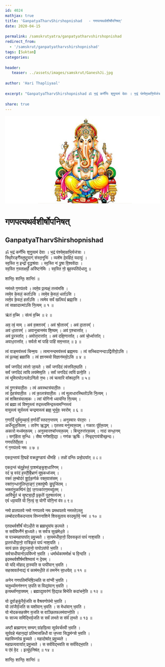 ```yaml
---
id: 4024    
mathjax: true    
title: 'GanpatyaTharvShirshopnishad   - गणपत्यथर्वशीर्षोपनिषत्'    
date: 2020-04-15    

permalink: /samskrutyatra/ganpatyatharvshirshopnishad
redirect_from: 
  - '/samskrut/ganpatyatharvshirshopnishad'
tags: [Suktam]    
categories:    
    
header:    
   teaser: ../assets/images/samskrut/GaneshJi.jpg    
    
author: 'Hari Thapliyaal'    
    
excerpt: "GanpatyaTharvShirshopnishad ॐ भ॒द्रं कर्णे॑भिः श‍ृणु॒याम॑ देवाः । भ॒द्रं प॑श्येमा॒क्षभि॒र्यज॑त्राः । स्थि॒रैरङ्गै᳚स्तुष्टु॒वाग्ं स॑स्त॒नूभिः॑ । व्यशे॑म दे॒वहि॑तं॒ यदायुः॑ । स्व॒स्ति न॒ इन्द्रो॑ वृ॒द्धश्र॑वाः । स्व॒स्ति नः॑ पू॒षा वि॒श्ववे॑दाः । स्व॒स्ति न॒स्तार्क्ष्यो॒ अरि॑ष्टनेमिः । स्व॒स्ति नो॒ बृह॒स्पति॑र्दधातु ॥ शान्तिः॒ शान्तिः॒ शान्तिः॑ ॥"
    
share: true    
---
```

![](../assets/images/samskrut/GaneshJi.jpg)    
    
# गणपत्यथर्वशीर्षोपनिषत्    
## GanpatyaTharvShirshopnishad    
    
        
ॐ भ॒द्रं कर्णे॑भिः श‍ृणु॒याम॑ देवाः । भ॒द्रं प॑श्येमा॒क्षभि॒र्यज॑त्राः ।    
स्थि॒रैरङ्गै᳚स्तुष्टु॒वाग्ं स॑स्त॒नूभिः॑ । व्यशे॑म दे॒वहि॑तं॒ यदायुः॑ ।    
स्व॒स्ति न॒ इन्द्रो॑ वृ॒द्धश्र॑वाः । स्व॒स्ति नः॑ पू॒षा वि॒श्ववे॑दाः ।    
स्व॒स्ति न॒स्तार्क्ष्यो॒ अरि॑ष्टनेमिः । स्व॒स्ति नो॒ बृह॒स्पति॑र्दधातु ॥    
        
 शान्तिः॒ शान्तिः॒ शान्तिः॑ ॥    
    
        
 नम॑स्ते ग॒णप॑तये । त्वमे॒व प्र॒त्यक्षं॒ तत्त्व॑मसि ।    
त्वमे॒व के॒वलं॒ कर्ता॑ऽसि । त्वमे॒व के॒वलं॒ धर्ता॑ऽसि ।    
त्वमे॒व के॒वलं॒ हर्ता॑ऽसि । त्वमेव सर्वं खल्विदं॑ ब्रह्मा॒सि ।    
त्वं साक्षादात्मा॑ऽसि नि॒त्यम् ॥ १ ॥    
    
ऋ॑तं व॒च्मि । स॑त्यं व॒च्मि ॥ २ ॥    
    
अव॒ त्वं॒ माम् । अव॑ व॒क्तारम्᳚ । अव॑ श्रो॒तारम्᳚ । अव॑ दा॒तारम्᳚ ।    
अव॑ धा॒तारम्᳚ । अवानूचानम॑व शि॒ष्यम् । अव॑ प॒श्चात्ता᳚त् ।    
अव॑ पु॒रस्ता᳚त् । अवोत्त॒रात्ता᳚त् । अव॑ दक्षि॒णात्ता᳚त् । अव॑ चो॒र्ध्वात्ता᳚त् ।    
अवाध॒रात्ता᳚त् । सर्वतो मां पाहि पाहि॑ सम॒न्तात् ॥ ३ ॥    
    
त्वं वाङ्मय॑स्त्वं चिन्म॒यः । त्वमानन्दमय॑स्त्वं ब्रह्म॒मयः । त्वं सच्चिदानन्दाऽद्वि॑तीयो॒ऽसि ।    
त्वं प्र॒त्यक्षं॒ ब्रह्मा॑सि । त्वं ज्ञानमयो विज्ञान॑मयो॒ऽसि ॥ ४ ॥    
    
सर्वं जगदिदं त्व॑त्तो जा॒यते । सर्वं जगदिदं त्व॑त्तस्ति॒ष्ठति ।    
सर्वं जगदिदं त्वयि लय॑मेष्य॒ति । सर्वं जगदिदं त्वयि॑ प्रत्ये॒ति ।    
त्वं भूमिरापोऽनलोऽनि॑लो न॒भः। त्वं चत्वारि वा᳚क्पदा॒नि ॥ ५॥    
    
त्वं गु॒णत्र॑याती॒तः । त्वं अवस्थात्र॑याती॒तः ।    
त्वं दे॒हत्र॑याती॒तः । त्वं का॒लत्र॑याती॒तः । त्वं मूलाधारस्थितो॑ऽसि नि॒त्यम् ।    
त्वं शक्तित्र॑यात्म॒कः । त्वां योगिनो ध्याय॑न्ति नि॒त्यम् ।    
त्वं ब्रह्मा त्वं विष्णुस्त्वं रुद्रस्त्वमिन्द्रस्त्वमग्निस्त्वं    
वायुस्त्वं सूर्यस्त्वं चन्द्रमास्त्वं ब्रह्म॒ भूर्भुवः॒ स्वरोम् ॥ ६ ॥    
    
ग॒णादिं᳚ पूर्व॑मुच्चा॒र्य॒ व॒र्णादीं᳚ स्तदन॒न्तरम् । अनुस्वारः प॑रत॒रः ।    
अर्धे᳚न्दुल॒सितम् । तारे॑ण ऋ॒द्धम् । एतत्तव मनु॑स्वरू॒पम् । गकारः पू᳚र्वरू॒पम् ।    
अकारो मध्य॑मरू॒पम् । अनुस्वारश्चा᳚न्त्यरू॒पम् । बिन्दुरुत्त॑ररू॒पम् । नादः॑ सन्धा॒नम्    
। सग्ंहि॑ता स॒न्धिः । सैषा गणे॑शवि॒द्या । गण॑क ऋ॒षिः । निचृद्गाय॑त्रीच्छ॒न्दः।    
गणपति॑र्देव॒ता ।         
 गं ग॒णप॑तये नमः ॥ ७ ॥    
    
एकद॒न्ताय॑ वि॒द्महे॑ वक्रतु॒ण्डाय॑ धीमहि । तन्नो॑ दन्तिः प्रचो॒दया᳚त् ॥ ८॥    
    
एकद॒न्तं च॑तुर्ह॒स्तं॒ पा॒शम॑ङ्कुश॒धारि॑णम् ।    
रदं॑ च॒ वर॑दं ह॒स्तै॒र्बि॒भ्राणं॑ मूष॒कध्व॑जम् ।    
रक्तं॑ ल॒म्बोद॑रं शू॒र्प॒क॒र्णकं॑ रक्त॒वास॑सम् ।    
रक्त॑ग॒न्धानु॑लिप्ता॒ङ्गं॒ र॒क्तपु॑ष्पैः सु॒पूजि॑तम् ।    
भक्ता॑नु॒कम्पि॑नं दे॒वं॒ ज॒गत्का॑रण॒मच्यु॑तम् ।    
आवि॑र्भू॒तं च॑ सृ॒ष्ट्या॒दौ॒ प्र॒कृतेः᳚ पुरु॒षात्प॑रम् ।    
एवं॑ ध्या॒यति॑ यो नि॒त्यं॒ स॒ योगी॑ योगि॒नां व॑रः॥ ९॥    
    
नमो व्रातपतये नमो गणपतये नमः प्रमथपतये नमस्तेऽस्तु    
लम्बोदरायैकदन्ताय विघ्ननाशिने शिवसुताय वरदमूर्तये॒ नमः॑ ॥ १० ॥    
    
एतदथर्वशीर्षं॑ योऽधी॒ते स ब्रह्मभूया॑य क॒ल्पते ।    
स सर्वविघ्नै᳚र्न बा॒ध्यते। स सर्वत्र सुख॑मेध॒ते ।    
स पञ्चमहापापा᳚त् प्रमु॒च्यते । सा॒यम॑धीया॒नो॒ दिवसकृतं पापं॑ नाश॒यति ।    
प्रा॒तर॑धीया॒नो॒ रात्रि॑कृतं पापं॑ नाश॒यति ।    
सायं प्रातः प्र॑युञ्जा॒नो॒ पापोऽपा॑पो भ॒वति ।    
सर्वत्राधीयानोऽपवि॑घ्नो भ॒वति । धर्मार्थकाममोक्षं॑ च वि॒न्दति ।    
इदमथर्वशीर्षमशिष्याय॑ न दे॒यम् ।    
यो यदि मो॑हाद् दा॒स्यति स पापी॑यान् भ॒वति ।    
सहस्रावर्तनाद्यं यं काम॑मधी॒ते तं तमने॑न सा॒धयेत् ॥ ११ ॥    
    
अनेन गणपतिम॑भिषि॒ञ्चति स वा॑ग्मी भ॒वति ।    
चतुर्थ्यामन॑श्नन् ज॒पति स विद्या॑वान् भ॒वति ।    
इत्यथर्व॑णवा॒क्यम् । ब्रह्माद्या॒वर॑णं वि॒द्यान्न बिभेति कदा॑चने॒ति ॥ १२ ॥    
    
यो दूर्वाङ्कु॑रैर्य॒जति स वैश्रवणोप॑मो भ॒वति ।    
यो ला॑जैर्य॒जति स यशो॑वान् भ॒वति । स मेधा॑वान् भ॒वति ।    
यो मोदकसहस्रे॑ण य॒जति स वाञ्छितफलम॑वाप्नो॒ति ।    
यः साज्य समि॑द्भिर्य॒जति स सर्वं लभते स स॑र्वं ल॒भते ॥ १३ ॥    
    
अष्टौ ब्राह्मणान् सम्यग् ग्रा॑हयि॒त्वा सूर्यवर्च॑स्वी भ॒वति ।    
सूर्यग्रहे म॑हान॒द्यां प्रतिमासन्निधौ वा ज॒प्त्वा सिद्धम॑न्त्रो भ॒वति ।    
महाविघ्ना᳚त्प्र मु॒च्यते । महादोषा᳚त् प्रमु॒च्यते ।    
महाप्रत्यवाया᳚त् प्रमु॒च्यते । स सर्वविद्भवति स सर्व॑विद्भ॒वति ।    
य ए॑वं वे॒द । इत्यु॑प॒निष॑त् ॥ १४ ॥    
        
 शान्तिः॒ शान्तिः॒ शान्तिः॑ ॥    
    
